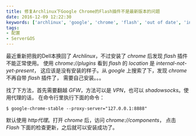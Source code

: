 ```yaml
---
title: 修复Archlinux下Google Chrome的Flash插件不是最新版本的问题
date: 2016-12-09 12:22:30
keywords: ['archlinux', 'google', 'chrome', 'flash', 'out of date', 'internal-not-yet-present']
tags:
- 配置
- Server&OS
---
```

最近重新把我的Dell本换回了 *Archlinux*，不过安装了 *chrome* 后发现 *flash* 插件不能正常使用。
使用 *chrome://plugins* 看到 *flash* 的 *location* 是 *internal-not-yet-present*，
这应该是没有安装的样子。从 *google* 上搜索了下，发现 *chrome* 不再自带 *flash* 插件了，
需要自己安装。。。

找了下方法，首先需要翻越 *GFW*，方法可以是 *VPN*，也可以 *shadowsocks*。使用代理的话，
在命令行里执行下面的命令：

```
$ google-chrome-stable --proxy-server="127.0.0.1:8888"
```

默认使用 *http代理*。打开 *chrome* 后，访问 *chrome://components*，
点击 *Flash* 下面的检查更新，之后就可以安装成功了。
